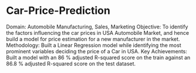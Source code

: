 # Car-Price-Prediction
Domain: Automobile Manufacturing, Sales, Marketing Objective: To identify the factors influencing the car prices in USA Automobile Market, and hence build a model for price estimation for a new manufacturer in the market. Methodology: Built a Linear Regression model while identifying the most prominent variables deciding the price of a Car in USA. Key Achievements: Built a model with an 86 % adjusted R-squared score on the train against an 86.8 % adjusted R-squared score on the test dataset.
